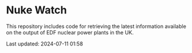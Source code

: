 # Nuke Watch

This repository includes code for retrieving the latest information available on the output of EDF nuclear power plants in the UK.

Last updated: 2024-07-11 01:58